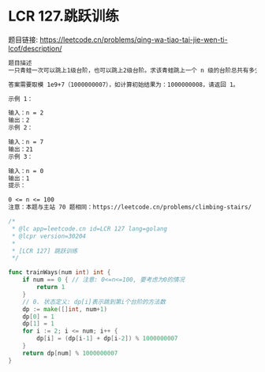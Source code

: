 # LCR 127.跳跃训练

题目链接: <https://leetcode.cn/problems/qing-wa-tiao-tai-jie-wen-ti-lcof/description/>

```md
题目描述
一只青蛙一次可以跳上1级台阶，也可以跳上2级台阶。求该青蛙跳上一个 n 级的台阶总共有多少种跳法。

答案需要取模 1e9+7（1000000007），如计算初始结果为：1000000008，请返回 1。

示例 1：

输入：n = 2
输出：2
示例 2：

输入：n = 7
输出：21
示例 3：

输入：n = 0
输出：1
提示：

0 <= n <= 100
注意：本题与主站 70 题相同：https://leetcode.cn/problems/climbing-stairs/
```

```go
/*
 * @lc app=leetcode.cn id=LCR 127 lang=golang
 * @lcpr version=30204
 *
 * [LCR 127] 跳跃训练
 */

func trainWays(num int) int {
	if num == 0 { // 注意: 0<=n<=100, 要考虑为0的情况
		return 1 
	}
	// 0. 状态定义: dp[i]表示跳到第i个台阶的方法数
	dp := make([]int, num+1)
	dp[0] = 1
	dp[1] = 1
	for i := 2; i <= num; i++ {
		dp[i] = (dp[i-1] + dp[i-2]) % 1000000007
	}
	return dp[num] % 1000000007
}
```

